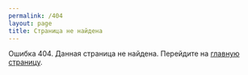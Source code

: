 ```yaml
---
permalink: /404
layout: page
title: Страница не найдена
---
```


Ошибка 404. Данная страница не найдена. Перейдите на [главную страницу]({{site.baseurl}}).
